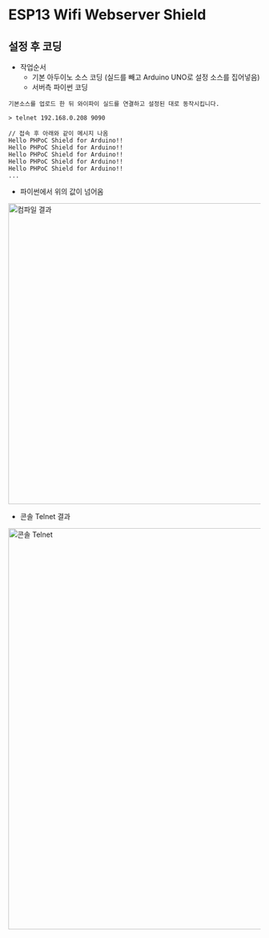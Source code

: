 # ESP13 Wifi Webserver Shield

## 설정 후 코딩

- 작업순서
	- 기본 아두이노 소스 코딩 (실드를 빼고 Arduino UNO로 설정 소스를 집어넣음) 
	- 서버측 파이썬 코딩
	
```console
기본소스를 업로드 한 뒤 와이파이 실드를 연결하고 설정된 대로 동작시킵니다.

> telnet 192.168.0.208 9090 

// 접속 후 아래와 같이 메시지 나옴
Hello PHPoC Shield for Arduino!!
Hello PHPoC Shield for Arduino!!
Hello PHPoC Shield for Arduino!!
Hello PHPoC Shield for Arduino!!
Hello PHPoC Shield for Arduino!!
...

```

- 파이썬에서 위의 값이 넘어옴

<img src="https://raw.githubusercontent.com/hugoMGSung/study-smarthome/main/images/esp8266_shield07.jpg" width="600" alt="컴파일 결과">

- 콘솔 Telnet 결과

<img src="https://raw.githubusercontent.com/hugoMGSung/study-smarthome/main/images/esp8266_shield08.jpg" width="800" alt="콘솔 Telnet">


